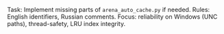 Task: Implement missing parts of `arena_auto_cache.py` if needed.
Rules: English identifiers, Russian comments.
Focus: reliability on Windows (UNC paths), thread-safety, LRU index integrity.
